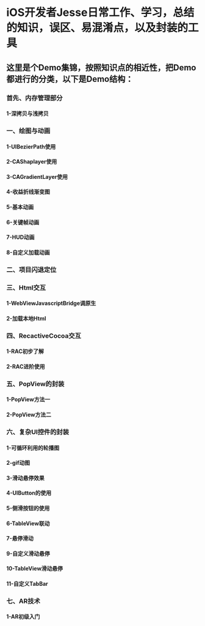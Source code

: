 # iOS开发者Jesse日常工作、学习，总结的知识，误区、易混淆点，以及封装的工具
## 这里是个Demo集锦，按照知识点的相近性，把Demo都进行的分类，以下是Demo结构：


### 首先、内存管理部分
#### 1-深拷贝与浅拷贝


### 一、绘图与动画
#### 1-UIBezierPath使用
#### 2-CAShaplayer使用
#### 3-CAGradientLayer使用
#### 4-收益折线渐变图
#### 5-基本动画
#### 6-关键帧动画
#### 7-HUD动画
#### 8-自定义加载动画

### 二、项目闪退定位


### 三、Html交互
#### 1-WebViewJavascriptBridge调原生
#### 2-加载本地Html

### 四、RecactiveCocoa交互
#### 1-RAC初步了解
#### 2-RAC进阶使用

### 五、PopView的封装
#### 1-PopView方法一
#### 2-PopView方法二

### 六、复杂UI控件的封装
#### 1-可循环利用的轮播图
#### 2-gif动图
#### 3-滑动悬停效果
#### 4-UIButton的使用
#### 5-侧滑按钮的使用
#### 6-TableView联动
#### 7-悬停滑动
#### 9-自定义滑动悬停
#### 10-TableView滑动悬停
#### 11-自定义TabBar

### 七、AR技术
#### 1-AR初级入门



